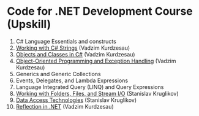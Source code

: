 # Code for .NET Development Course (Upskill)

1. C# Language Essentials and constructs
2. [Working with C# Strings](2-Strings) (Vadzim Kurdzesau)
3. [Objects and Classes in C#](3-Objects) (Vadzim Kurdzesau)
4. [Object-Oriented Programming and Exception Handling](4-Exceptions) (Vadzim Kurdzesau)
5. Generics and Generic Collections
6. Events, Delegates, and Lambda Expressions
7. Language Integrated Query (LINQ) and Query Expressions
8. [Working with Folders, Files, and Stream I/O](8-IO) (Stanislav Kruglikov)
9. [Data Access Technologies](9-DataAccess) (Stanislav Kruglikov)
10. [Reflection in .NET](10-Reflection) (Vadzim Kurdzesau)
